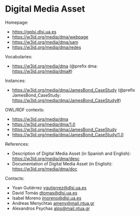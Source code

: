 Digital Media Asset
===

Homepage:
* https://gplsi.dlsi.ua.es
* https://w3id.org/media/dma/webpage
* https://w3id.org/media/dma/sam
* https://w3id.org/media/dma/redes

Vocabularies:
* https://w3id.org/media/dma (@prefix dma: https://w3id.org/media/dma#)

Instances: 
* https://w3id.org/media/dma/JamesBond_CaseStudy (@prefix JamesBond_CaseStudy: https://w3id.org/media/dma/JamesBond_CaseStudy#)

OWL/RDF contexts:
* https://w3id.org/media/dma
* https://w3id.org/media/dma/1.0
* https://w3id.org/media/dma/JamesBond_CaseStudy
* https://w3id.org/media/dma/JamesBond_CaseStudy/1.0

References:
* Description of Digital Media Asset (in Spanish and English): https://w3id.org/media/dma/desc
* Documentation of Digital Media Asset (in English): https://w3id.org/media/dma/doc

Contacts: 
 
* Yoan Gutiérrez <ygutierrez@dlsi.ua.es>
* David Tomás  <dtomas@dlsi.ua.es>
* Isabel Moreno  <imoreno@dlsi.ua.es>
* Andreas Menychtas <ameny@mail.ntua.gr>
* Alexandros Psychas <alps@mail.ntua.gr>